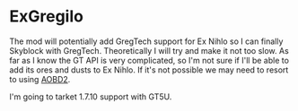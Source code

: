 # ExGregilo

The mod will potentially add GregTech support for Ex Nihlo so I can finally Skyblock with GregTech.  Theoretically I will try and make it not too slow.  As far as I know the GT API is very complicated, so I'm not sure if I'll be able to add its ores and dusts to Ex Nihlo.  If it's not possible we may need to resort to using [AOBD2](http://www.minecraftforum.net/forums/mapping-and-modding/minecraft-mods/1293528-aobd-2-process-all-the-ores).

I'm going to tarket 1.7.10 support with GT5U.
